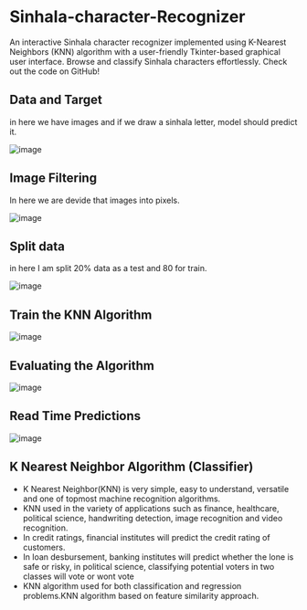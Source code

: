 # Sinhala-character-Recognizer
An interactive Sinhala character recognizer implemented using K-Nearest Neighbors (KNN) algorithm with a user-friendly Tkinter-based graphical user interface. Browse and classify Sinhala characters effortlessly. Check out the code on GitHub!

## Data and Target
in here we have images and if we draw a sinhala letter, model should predict it.<br>

![image](https://github.com/778569/Sinhala-character-Recognizer/assets/52319671/6ab1cf81-c038-4f88-9e15-fa5b9e5caf1f)

## Image Filtering

In here we are devide that images into pixels.<br>

![image](https://github.com/778569/Sinhala-character-Recognizer/assets/52319671/5de3da98-e92f-4509-b172-1c5fedb5af98)

## Split data 

in here I am split 20% data as a test and 80 for train.

![image](https://github.com/778569/Sinhala-character-Recognizer/assets/52319671/4b35f05f-fa39-4a03-90bb-7becad48c52a)

## Train the KNN Algorithm

![image](https://github.com/778569/Sinhala-character-Recognizer/assets/52319671/3cb24a93-cdd3-4803-b3bb-210b200c6359)

## Evaluating the Algorithm

![image](https://github.com/778569/Sinhala-character-Recognizer/assets/52319671/45349352-d590-4587-b0dd-c9db2993b367)

## Read Time Predictions

![image](https://github.com/778569/Sinhala-character-Recognizer/assets/52319671/da1d1bd8-3bd1-4f79-ab17-1a4399418955)

## K Nearest Neighbor Algorithm (Classifier)

* K Nearest Neighbor(KNN) is very simple, easy to understand, versatile and one of topmost machine recognition algorithms.
* KNN used in the variety of applications such as finance, healthcare, political science, handwriting detection, image recognition and video recognition.
* In credit ratings, financial institutes will predict the credit rating of customers.
* In loan desbursement, banking institutes will predict whether the lone is safe or risky, in political science, classifying potential voters in two classes will vote or wont vote
* KNN algorithm used for both classification and regression problems.KNN algorithm based on feature similarity approach.





